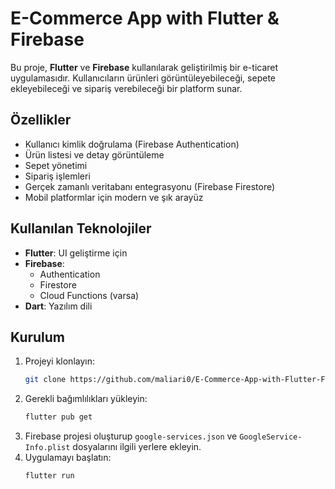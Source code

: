 
# E-Commerce App with Flutter & Firebase

Bu proje, **Flutter** ve **Firebase** kullanılarak geliştirilmiş bir e-ticaret uygulamasıdır. Kullanıcıların ürünleri görüntüleyebileceği, sepete ekleyebileceği ve sipariş verebileceği bir platform sunar.

## Özellikler

- Kullanıcı kimlik doğrulama (Firebase Authentication)
- Ürün listesi ve detay görüntüleme
- Sepet yönetimi
- Sipariş işlemleri
- Gerçek zamanlı veritabanı entegrasyonu (Firebase Firestore)
- Mobil platformlar için modern ve şık arayüz

## Kullanılan Teknolojiler

- **Flutter**: UI geliştirme için
- **Firebase**:
  - Authentication
  - Firestore
  - Cloud Functions (varsa)
- **Dart**: Yazılım dili

## Kurulum

1. Projeyi klonlayın:
   ```bash
   git clone https://github.com/maliari0/E-Commerce-App-with-Flutter-Firebase.git
   ```
2. Gerekli bağımlılıkları yükleyin:
   ```bash
   flutter pub get
   ```
3. Firebase projesi oluşturup `google-services.json` ve `GoogleService-Info.plist` dosyalarını ilgili yerlere ekleyin.
4. Uygulamayı başlatın:
   ```bash
   flutter run
   ```



